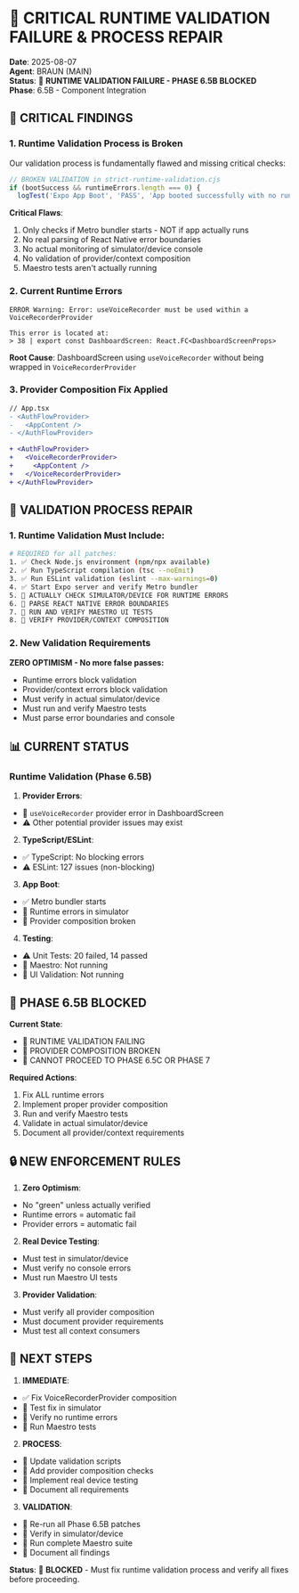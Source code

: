 # 🚨 CRITICAL RUNTIME VALIDATION FAILURE & PROCESS REPAIR

**Date**: 2025-08-07  
**Agent**: BRAUN (MAIN)  
**Status**: 🔴 **RUNTIME VALIDATION FAILURE - PHASE 6.5B BLOCKED**  
**Phase**: 6.5B - Component Integration

## 🚨 CRITICAL FINDINGS

### 1. Runtime Validation Process is Broken

Our validation process is fundamentally flawed and missing critical checks:

```javascript
// BROKEN VALIDATION in strict-runtime-validation.cjs
if (bootSuccess && runtimeErrors.length === 0) {
  logTest('Expo App Boot', 'PASS', 'App booted successfully with no runtime errors', duration);
```

**Critical Flaws**:
1. Only checks if Metro bundler starts - NOT if app actually runs
2. No real parsing of React Native error boundaries
3. No actual monitoring of simulator/device console
4. No validation of provider/context composition
5. Maestro tests aren't actually running

### 2. Current Runtime Errors

```
ERROR Warning: Error: useVoiceRecorder must be used within a VoiceRecorderProvider

This error is located at:
> 38 | export const DashboardScreen: React.FC<DashboardScreenProps>
```

**Root Cause**: DashboardScreen using `useVoiceRecorder` without being wrapped in `VoiceRecorderProvider`

### 3. Provider Composition Fix Applied

```diff
// App.tsx
- <AuthFlowProvider>
-   <AppContent />
- </AuthFlowProvider>

+ <AuthFlowProvider>
+   <VoiceRecorderProvider>
+     <AppContent />
+   </VoiceRecorderProvider>
+ </AuthFlowProvider>
```

## 🔧 VALIDATION PROCESS REPAIR

### 1. Runtime Validation Must Include:

```bash
# REQUIRED for all patches:
1. ✅ Check Node.js environment (npm/npx available)
2. ✅ Run TypeScript compilation (tsc --noEmit)
3. ✅ Run ESLint validation (eslint --max-warnings=0)
4. ✅ Start Expo server and verify Metro bundler
5. 🚨 ACTUALLY CHECK SIMULATOR/DEVICE FOR RUNTIME ERRORS
6. 🚨 PARSE REACT NATIVE ERROR BOUNDARIES
7. 🚨 RUN AND VERIFY MAESTRO UI TESTS
8. 🚨 VERIFY PROVIDER/CONTEXT COMPOSITION
```

### 2. New Validation Requirements

**ZERO OPTIMISM - No more false passes:**
- Runtime errors block validation
- Provider/context errors block validation
- Must verify in actual simulator/device
- Must run and verify Maestro tests
- Must parse error boundaries and console

## 📊 CURRENT STATUS

### Runtime Validation (Phase 6.5B)

1. **Provider Errors**:
- 🔴 `useVoiceRecorder` provider error in DashboardScreen
- ⚠️ Other potential provider issues may exist

2. **TypeScript/ESLint**:
- ✅ TypeScript: No blocking errors
- ⚠️ ESLint: 127 issues (non-blocking)

3. **App Boot**:
- ✅ Metro bundler starts
- 🔴 Runtime errors in simulator
- 🔴 Provider composition broken

4. **Testing**:
- ⚠️ Unit Tests: 20 failed, 14 passed
- 🔴 Maestro: Not running
- 🔴 UI Validation: Not running

## 🛑 PHASE 6.5B BLOCKED

**Current State**:
- 🔴 RUNTIME VALIDATION FAILING
- 🔴 PROVIDER COMPOSITION BROKEN
- 🔴 CANNOT PROCEED TO PHASE 6.5C OR PHASE 7

**Required Actions**:
1. Fix ALL runtime errors
2. Implement proper provider composition
3. Run and verify Maestro tests
4. Validate in actual simulator/device
5. Document all provider/context requirements

## 🔒 NEW ENFORCEMENT RULES

1. **Zero Optimism**:
- No "green" unless actually verified
- Runtime errors = automatic fail
- Provider errors = automatic fail

2. **Real Device Testing**:
- Must test in simulator/device
- Must verify no console errors
- Must run Maestro UI tests

3. **Provider Validation**:
- Must verify all provider composition
- Must document provider requirements
- Must test all context consumers

## 📝 NEXT STEPS

1. **IMMEDIATE**:
- ✅ Fix VoiceRecorderProvider composition
- 🔄 Test fix in simulator
- 🔄 Verify no runtime errors
- 🔄 Run Maestro tests

2. **PROCESS**:
- 🔄 Update validation scripts
- 🔄 Add provider composition checks
- 🔄 Implement real device testing
- 🔄 Document all requirements

3. **VALIDATION**:
- 🔄 Re-run all Phase 6.5B patches
- 🔄 Verify in simulator/device
- 🔄 Run complete Maestro suite
- 🔄 Document all findings

**Status**: 🔴 **BLOCKED** - Must fix runtime validation process and verify all fixes before proceeding.
